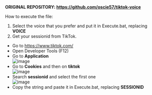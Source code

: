 **ORIGINAL REPOSITORY: https://github.com/oscie57/tiktok-voice**

How to execute the file:

1) Select the voice that you prefer and put it in Execute.bat, replacing **VOICE**
2) Get your sessionid from TikTok.<br/>
- Go to https://www.tiktok.com/<br/>
- Open Developer Tools (F12)<br/>
- Go to **Application**<br/>
![image](https://user-images.githubusercontent.com/61363883/195342403-7a82e4de-6f04-4a09-9088-e4d36981706b.png)
- Go to **Cookies** and then on **tiktok**<br/>
![image](https://user-images.githubusercontent.com/61363883/195342614-d15936f2-5fd9-47e7-9547-9a29932a14b4.png)
- Search **sessionid** and select the first one<br/>
![image](https://user-images.githubusercontent.com/61363883/195342887-3ef8530e-1f51-4e6d-be67-3a8707c265f3.png)
- Copy the string and paste it in Execute.bat, replacing **SESSIONID**
